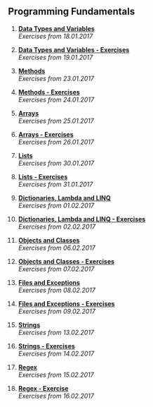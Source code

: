 <h2>Programming Fundamentals</h2>

1. <a href="https://github.com/Koceto/SoftUni/tree/master/Programming%20Fundamentals/Data%20Types%20and%20Variables"><b>Data Types and Variables</b></a><br><i>Exercises from 18.01.2017</i>

2. <a href="https://github.com/Koceto/SoftUni/tree/master/Programming%20Fundamentals/Data%20Types%20and%20Variables%20-%20Exercises"><b>Data Types and Variables - Exercises</b></a><br><i>Exercises from 19.01.2017</i>

3. <a href="https://github.com/Koceto/SoftUni/tree/master/Programming%20Fundamentals/Methods"><b>Methods</b></a><br><i>Exercises from 23.01.2017</i>

4. <a href="https://github.com/Koceto/SoftUni/tree/master/Programming%20Fundamentals/Methods%20-%20Exercises"><b>Methods - Exercises</b></a><br><i>Exercises from 24.01.2017</i>

5. <a href="https://github.com/Koceto/SoftUni/tree/master/Programming%20Fundamentals/Arrays"><b>Arrays</b></a><br><i>Exercises from 25.01.2017</i>
    
6. <a href="https://github.com/Koceto/SoftUni/tree/master/Programming%20Fundamentals/Arrays%20-%20Exercises"><b>Arrays - Exercises</b></a><br><i>Exercises from 26.01.2017</i>
    
7. <a href="https://github.com/Koceto/SoftUni/tree/master/Programming%20Fundamentals/Lists"><b>Lists</b></a><br><i>Exercises from 30.01.2017</i>
    
8. <a href="https://github.com/Koceto/SoftUni/tree/master/Programming%20Fundamentals/Lists%20-%20Exercises"><b>Lists - Exercises</b></a><br><i>Exercises from 31.01.2017</i>
    
9. <a href="https://github.com/Koceto/SoftUni/tree/master/Programming%20Fundamentals/Dictionaries%2C%20Lambda%20and%20LINQ"><b>Dictionaries, Lambda and LINQ</b></a><br><i>Exercises from 01.02.2017</i>

10. <a href="https://github.com/Koceto/SoftUni/tree/master/Programming%20Fundamentals/Dictionaries%2C%20Lambda%20and%20LINQ%20-%20Exercises"><b>Dictionaries, Lambda and LINQ - Exercises</b></a><br><i>Exercises from 02.02.2017</i>
    
11. <a href="https://github.com/Koceto/SoftUni/tree/master/Programming%20Fundamentals/Objects%20and%20Classes"><b>Objects and Classes</b></a><br><i>Exercises from 06.02.2017</i>
   
12. <a href="https://github.com/Koceto/SoftUni/tree/master/Programming%20Fundamentals/Objects%20and%20Classes%20-%20Exercises"><b>Objects and Classes - Exercises</b></a><br><i>Exercises from 07.02.2017</i>
    
13. <a href="https://github.com/Koceto/SoftUni/tree/master/Programming%20Fundamentals/Files%20and%20Exceptions"><b>Files and Exceptions</b></a><br><i>Exercises from 08.02.2017</i>
   
14. <a href="https://github.com/Koceto/SoftUni/tree/master/Programming%20Fundamentals/Files%20and%20Exceptions%20-%20Exercises">    <b>Files and Exceptions - Exercises</b></a><br><i>Exercises from 09.02.2017</i>

15. <a href="https://github.com/Koceto/SoftUni/tree/master/Programming%20Fundamentals/Strings"><b>Strings</b></a><br><i>Exercises from 13.02.2017</i>
   
16. <a href="https://github.com/Koceto/SoftUni/tree/master/Programming%20Fundamentals/Strings%20-%20Exercises"><b>Strings - Exercises</b></a><br><i>Exercises from 14.02.2017</i>

17. <a href="https://github.com/Koceto/SoftUni/tree/master/Programming%20Fundamentals/Regex"><b>Regex</b></a><br><i>Exercises from 15.02.2017</i>

18. <a href="https://github.com/Koceto/SoftUni/tree/master/Programming%20Fundamentals/Regex%20-%20Exercises"><b>Regex - Exercise</b></a><br><i>Exercises from 16.02.2017</i>
